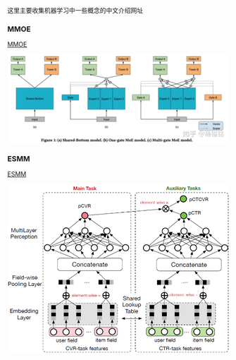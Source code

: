 这里主要收集机器学习中一些概念的中文介绍网址

### MMOE

[MMOE](https://zhuanlan.zhihu.com/p/55752344)

![MMOE](/images/mmoe.jpg)

### ESMM

[ESMM](https://github.com/alibaba/x-deeplearning/wiki/%E5%85%A8%E7%A9%BA%E9%97%B4%E5%A4%9A%E4%BB%BB%E5%8A%A1%E6%A8%A1%E5%9E%8B(ESMM))

![ESMM](/images/esmm.png)
